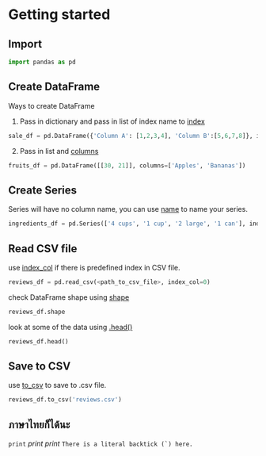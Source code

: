 # Getting started
## Import
```python
import pandas as pd
```
## Create DataFrame
Ways to create DataFrame
1) Pass in dictionary and pass in list of index name to [index]()
```python
sale_df = pd.DataFrame({'Column A': [1,2,3,4], 'Column B':[5,6,7,8]}, index= ['2019 sales', '2020 sales', '2021 sales'])
```
2) Pass in list and [columns]()
```python
fruits_df = pd.DataFrame([[30, 21]], columns=['Apples', 'Bananas'])
```
## Create Series
Series will have no column name, you can use [name]() to name your series.
```python
ingredients_df = pd.Series(['4 cups', '1 cup', '2 large', '1 can'], index = ['Flour', 'Milk', 'Eggs', 'Spam'], name = 'Dinner')
```
## Read CSV file
use [index_col]() if there is predefined index in CSV file. 
```python
reviews_df = pd.read_csv(<path_to_csv_file>, index_col=0)
```
check DataFrame shape using [shape]()
```python
reviews_df.shape
```
look at some of the data using [.head()]()
```python
reviews_df.head()
```
## Save to CSV
use [to_csv]() to save to .csv file.
```python
reviews_df.to_csv('reviews.csv')
```
## ภาษาไทยก็ได้นะ
`print`
*print*
_print_
``There is a literal backtick (`) here.``
